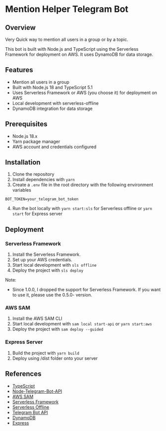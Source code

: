 # Mention Helper Telegram Bot

## Overview

Very Quick way to mention all users in a group or by a topic.

This bot is built with Node.js and TypeScript using the Serverless Framework for deployment on AWS. It uses DynamoDB for data storage.

## Features

- Mention all users in a group
- Built with Node.js 18 and TypeScript 5.1
- Uses Serverless Framework or AWS (you choose it) for deployment on AWS
- Local development with serverless-offline
- DynamoDB integration for data storage

## Prerequisites

- Node.js 18.x
- Yarn package manager
- AWS account and credentials configured

## Installation

1. Clone the repository
2. Install dependencies with `yarn`
3. Create a `.env` file in the root directory with the following environment variables

```
BOT_TOKEN=your_telegram_bot_token
```

4. Run the bot locally with `yarn start:sls` for Serverless offline or `yarn start` for Express server

## Deployment

### Serverless Framework

1. Install the Serverless Framework.
2. Set up your AWS credentials.
3. Start local development with `sls offline`
4. Deploy the project with `sls deploy`

Note:

- Since 1.0.0, I dropped the support for Serverless Framework. If you want to use it, please use the 0.5.0- version.

### AWS SAM

1. Install the AWS SAM CLI
2. Start local development with `sam local start-api` or `yarn start:aws`
3. Deploy the project with `sam deploy --guided`

### Express Server

1. Build the project with `yarn build`
2. Deploy using /dist folder onto your server

## References

- [TypeScript](https://www.typescriptlang.org/)
- [Node-Telegram-Bot-API](https://github.com/yagop/node-telegram-bot-api)
- [AWS SAM](https://aws.amazon.com/serverless/sam/)
- [Serverless Framework](https://www.serverless.com/)
- [Serverless Offline](https://www.serverless.com/plugins/serverless-offline)
- [Telegram Bot API](https://core.telegram.org/bots/api)
- [DynamoDB](https://aws.amazon.com/dynamodb/)
- [Express](https://expressjs.com/)
